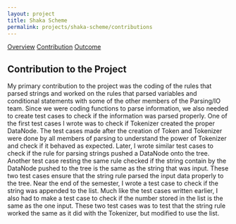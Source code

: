 ```yaml
---
layout: project
title: Shaka Scheme
permalink: projects/shaka-scheme/contributions
---
```


<div class="ui three item menu">
  <a href="/projects/shaka-scheme/overview" class="item">Overview</a>
  <a href="/projects/shaka-scheme/contribution" class="active item">Contribution</a>
  <a href="/projects/shaka-scheme/outcome" class="item">Outcome</a>
</div>

<h2>Contribution to the Project</h2>
<p>
My primary contribution to the project was the coding of the rules that parsed strings and worked on the rules that parsed variables and conditional statements with some of the other members of the Parsing/IO team. Since we were coding functions to parse information, we also needed to create test cases to check if the information was parsed properly. One of the first test cases I wrote was to check if Tokenizer created the proper DataNode. The test cases made after the creation of Token and Tokenizer were done by all members of parsing to understand the power of Tokenizer and check if it behaved as expected. Later, I wrote similar test cases to check if the rule for parsing strings pushed a DataNode onto the tree. Another test case resting the same rule checked if the string contain by the DataNode pushed to the tree is the same as the string that was input. These two test cases ensure that the string rule parsed the input data properly to the tree. Near the end of the semester, I wrote a test case to check if the string was appended to the list. Much like the test cases written earlier, I also had to make a test case to check if the number stored in the list is the same as the one input. These two test cases was to test that the string rule worked the same as it did with the Tokenizer, but modified to use the list.
</p>